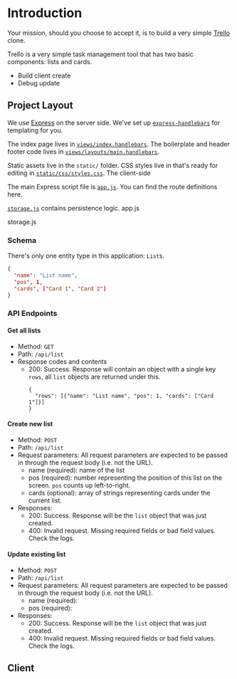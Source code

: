 # Introduction

Your mission, should you choose to accept it, is to build a very simple [Trello](http://trello.com) clone.

Trello is a very simple task management tool that has two basic components: lists and cards.

 * Build client create
 * Debug update


## Project Layout

We use [Express][express] on the server side. We've set up [`express-handlebars`][express-handlebars] for templating for you.

The index page lives in [`views/index.handlebars`](views/index.handlebars). The
boilerplate and header footer code lives in [`views/layouts/main.handlebars`](views/layouts/main.handlebars).

Static assets live in the `static/` folder.
CSS styles live in that's ready for editing in [`static/css/styles.css`](static/css/styles.css).
The client-side 

The main Express script file is [`app.js`](app.js). You can find the route definitions here.

[`storage.js`](storage.js) contains persistence logic.
app.js

storage.js

### Schema

There's only one entity type in this application: `List`s.

```json
{
  "name": "List name",
  "pos", 1,
  "cards", ["Card 1", "Card 2"]
}
```

### API Endpoints

#### Get all lists
 * Method: `GET`
 * Path: `/api/list`
 * Response codes and contents
     * 200: Success. Response will contain an object with a single key `rows`, all `list` objects are returned under this.
       ```
       {
         "rows": [{"name": "List name", "pos": 1, "cards": ["Card 1"]}]
       }
       ```

#### Create new list

 * Method: `POST`
 * Path: `/api/list`
 * Request parameters: All request parameters are expected to be passed in through the request body (i.e. not the URL).
     * name (required): name of the list
     * pos  (required): number representing the position of this list on the screen. `pos` counts up left-to-right.
     * cards (optional): array of strings representing cards under the current list.
 * Responses:
     * 200: Success. Response will be the `list` object that was just created.
     * 400: Invalid request. Missing required fields or bad field values. Check the logs.

#### Update existing list

 * Method: `POST`
 * Path: `/api/list`
 * Request parameters: All request parameters are expected to be passed in through the request body (i.e. not the URL).
     * name (required):
     * pos (required):
 * Responses:
     * 200: Success. Response will be the `list` object that was just created.
     * 400: Invalid request. Missing required fields or bad field values. Check the logs.

## Client

[express]: XXX
[express-handlebars]: XXX
